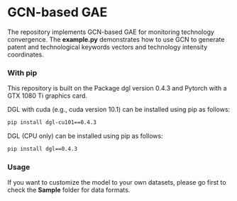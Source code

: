 # GCN-based GAE

The repository implements GCN-based GAE for monitoring technology convergence. The **example.py** demonstrates how to use GCN to generate patent and technological keywords vectors and technology intensity coordinates.


### With pip

This repository is built on the Package dgl version 0.4.3 and Pytorch with a GTX 1080 Ti graphics card.

DGL with cuda (e.g., cuda version 10.1) can be installed using pip as follows:

```bash
pip install dgl-cu101==0.4.3
```

DGL (CPU only) can be installed using pip as follows:

```bash
pip install dgl==0.4.3
```

### Usage
If you want to customize the model to your own datasets, please go first to check the **Sample** folder for data formats.



